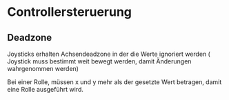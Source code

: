 # Controllersteruerung

## Deadzone

Joysticks erhalten Achsendeadzone in der die Werte ignoriert werden ( Joystick muss bestimmt weit bewegt werden, damit Änderungen wahrgenommen werden)

Bei einer Rolle, müssen x und y mehr als der gesetzte Wert betragen, damit eine Rolle ausgeführt wird.
